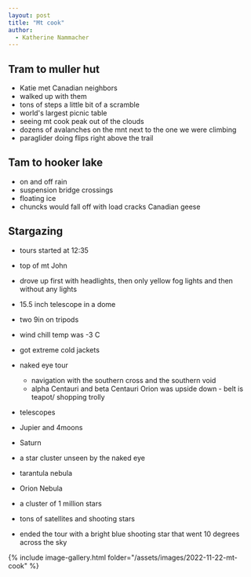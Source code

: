```yaml
---
layout: post
title: "Mt cook"
author:
  - Katherine Nammacher
---
```


## Tram to muller hut

- Katie met Canadian neighbors
- walked up with them
- tons of steps
  a little bit of a scramble
- world's largest picnic table
- seeing mt cook peak out of the clouds
- dozens of avalanches on the mnt next to the one we were climbing
- paraglider doing flips right above the trail

## Tam to hooker lake

- on and off rain
- suspension bridge crossings
- floating ice
- chuncks would fall off with load cracks
  Canadian geese

## Stargazing

- tours started at 12:35
- top of mt John
- drove up first with headlights, then only yellow fog lights and then without any lights
- 15.5 inch telescope in a dome
- two 9in on tripods
- wind chill temp was -3 C
- got extreme cold jackets
- naked eye tour
  - navigation with the southern cross and the southern void
  - alpha Centauri and beta Centauri
    Orion was upside down - belt is teapot/ shopping trolly
- telescopes
- Jupier and 4moons
- Saturn
- a star cluster unseen by the naked eye
- tarantula nebula
- Orion Nebula
- a cluster of 1 million stars

- tons of satellites and shooting stars
- ended the tour with a bright blue shooting star that went 10 degrees across the sky

{% include image-gallery.html folder="/assets/images/2022-11-22-mt-cook" %}
